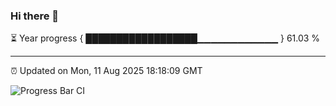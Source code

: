 ### Hi there 👋

⏳ Year progress { ██████████████████▁▁▁▁▁▁▁▁▁▁▁▁ } 61.03 %

---

⏰ Updated on Mon, 11 Aug 2025 18:18:09 GMT

![Progress Bar CI](https://github.com/Shyam-Makwana/GitHub-Actions-Demo/workflows/Progress%20Bar%20CI/badge.svg)
